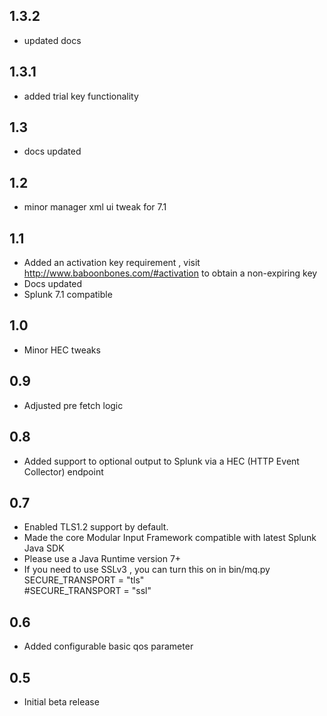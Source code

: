 1.3.2
-----
* updated docs

1.3.1
-----
* added trial key functionality

1.3
-----
* docs updated

1.2
-----
* minor manager xml ui tweak for 7.1

1.1
-----
* Added an activation key requirement , visit http://www.baboonbones.com/#activation  to obtain a non-expiring key
* Docs updated
* Splunk 7.1 compatible

1.0
---
* Minor HEC tweaks

0.9
---

* Adjusted pre fetch logic

0.8
---
* Added support to optional output to Splunk via a HEC (HTTP Event Collector) endpoint

0.7
---
* Enabled TLS1.2 support by default.
* Made the  core Modular Input Framework compatible with latest Splunk Java SDK
* Please use a Java Runtime version 7+
* If you need to use SSLv3 , you can turn this on in bin/mq.py  
SECURE_TRANSPORT = "tls"  
#SECURE_TRANSPORT = "ssl"  

0.6
----
* Added configurable basic qos parameter

0.5
-----
* Initial beta release


